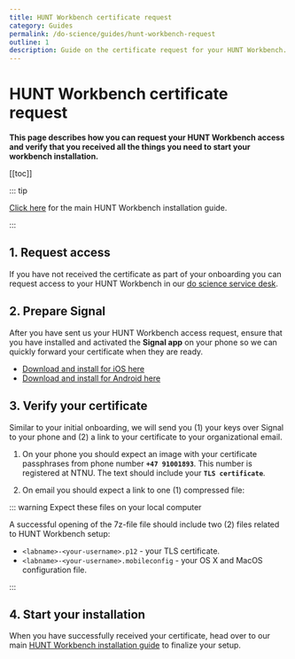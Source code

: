 ```yaml
---
title: HUNT Workbench certificate request
category: Guides
permalink: /do-science/guides/hunt-workbench-request
outline: 1
description: Guide on the certificate request for your HUNT Workbench.
---
```


# HUNT Workbench certificate request

**This page describes how you can request your HUNT Workbench access and verify that you received all the things you need to start your workbench installation.**

[[toc]]

::: tip

[Click here](/do-science/hunt-workbench/installation) for the main HUNT Workbench installation guide.

:::

## 1. Request access

If you have not received the certificate as part of your onboarding you can request access to your HUNT Workbench in our [do science service desk](/do-science/service-desk/#hunt-workbench-access).

## 2. Prepare Signal

After you have sent us your HUNT Workbench access request, ensure that you have installed and activated the **Signal app** on your phone so we can quickly forward your certificate when they are ready.

* [Download and install for iOS here](https://itunes.apple.com/us/app/signal-private-messenger/id874139669?mt=8)
* [Download and install for Android here](https://play.google.com/store/apps/details?id=org.thoughtcrime.securesms&hl=en)

## 3. Verify your certificate

Similar to your initial onboarding, we will send you (1) your keys over Signal to your phone and (2) a link to your certificate to your organizational email.

1. On your phone you should expect an image with your certificate passphrases from phone number **`+47 91001893`**. This number is registered at NTNU. The text should include your **`TLS certificate`**.

2. On email you should expect a link to one (1) compressed file:

::: warning Expect these files on your local computer

A successful opening of the 7z-file file should include two (2) files related to HUNT Workbench setup:

* `<labname>-<your-username>.p12` - your TLS certificate.
* `<labname>-<your-username>.mobileconfig` - your OS X and MacOS configuration file.

:::

## 4. Start your installation

When you have successfully received your certificate, head over to our main [HUNT Workbench installation guide](/do-science/hunt-workbench/installation) to finalize your setup.
